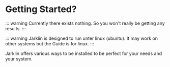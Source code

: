 # Getting Started?

::: warning
Currently there exists nothing. So you won't really be getting any results.
:::

::: warning
Jarklin is designed to run unter linux (ubuntu).
It may work on other systems but the Guide is for linux.
:::

Jarklin offers various ways to be installed to be perfect for your needs and your system.
